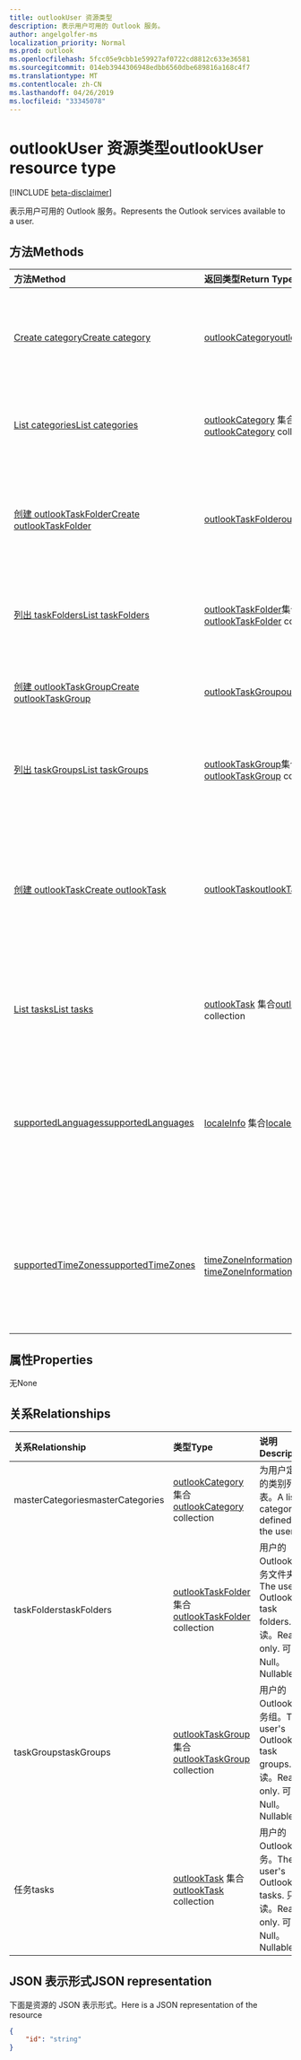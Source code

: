 ```yaml
---
title: outlookUser 资源类型
description: 表示用户可用的 Outlook 服务。
author: angelgolfer-ms
localization_priority: Normal
ms.prod: outlook
ms.openlocfilehash: 5fcc05e9cbb1e59927af0722cd8812c633e36581
ms.sourcegitcommit: 014eb3944306948edbb6560dbe689816a168c4f7
ms.translationtype: MT
ms.contentlocale: zh-CN
ms.lasthandoff: 04/26/2019
ms.locfileid: "33345078"
---
```

# <a name="outlookuser-resource-type"></a><span data-ttu-id="88f0b-103">outlookUser 资源类型</span><span class="sxs-lookup"><span data-stu-id="88f0b-103">outlookUser resource type</span></span>

[!INCLUDE [beta-disclaimer](../../includes/beta-disclaimer.md)]

<span data-ttu-id="88f0b-104">表示用户可用的 Outlook 服务。</span><span class="sxs-lookup"><span data-stu-id="88f0b-104">Represents the Outlook services available to a user.</span></span>


## <a name="methods"></a><span data-ttu-id="88f0b-105">方法</span><span class="sxs-lookup"><span data-stu-id="88f0b-105">Methods</span></span>

| <span data-ttu-id="88f0b-106">方法</span><span class="sxs-lookup"><span data-stu-id="88f0b-106">Method</span></span>           | <span data-ttu-id="88f0b-107">返回类型</span><span class="sxs-lookup"><span data-stu-id="88f0b-107">Return Type</span></span>    |<span data-ttu-id="88f0b-108">说明</span><span class="sxs-lookup"><span data-stu-id="88f0b-108">Description</span></span>|
|:---------------|:--------|:----------|
|[<span data-ttu-id="88f0b-109">Create category</span><span class="sxs-lookup"><span data-stu-id="88f0b-109">Create category</span></span>](../api/outlookuser-post-mastercategories.md) | [<span data-ttu-id="88f0b-110">outlookCategory</span><span class="sxs-lookup"><span data-stu-id="88f0b-110">outlookCategory</span></span>](outlookcategory.md) |<span data-ttu-id="88f0b-111">在用户主类别列表中创建 **outlookCategory** 对象。</span><span class="sxs-lookup"><span data-stu-id="88f0b-111">Create an **outlookCategory** object in the user's master list of categories.</span></span>|
|[<span data-ttu-id="88f0b-112">List categories</span><span class="sxs-lookup"><span data-stu-id="88f0b-112">List categories</span></span>](../api/outlookuser-list-mastercategories.md) | <span data-ttu-id="88f0b-113">[outlookCategory](outlookcategory.md) 集合</span><span class="sxs-lookup"><span data-stu-id="88f0b-113">[outlookCategory](outlookcategory.md) collection</span></span> |<span data-ttu-id="88f0b-114">获取为用户定义的所有类别。</span><span class="sxs-lookup"><span data-stu-id="88f0b-114">Get all the categories that have been defined for the user.</span></span>|
|[<span data-ttu-id="88f0b-115">创建 outlookTaskFolder</span><span class="sxs-lookup"><span data-stu-id="88f0b-115">Create outlookTaskFolder</span></span>](../api/outlookuser-post-taskfolders.md) |[<span data-ttu-id="88f0b-116">outlookTaskFolder</span><span class="sxs-lookup"><span data-stu-id="88f0b-116">outlookTaskFolder</span></span>](outlooktaskfolder.md)| <span data-ttu-id="88f0b-117">在用户邮箱的默认任务组 (`My Tasks`) 中创建一个任务文件夹。</span><span class="sxs-lookup"><span data-stu-id="88f0b-117">Create a task folder in the default task group (`My Tasks`) of the user's mailbox.</span></span>|
|[<span data-ttu-id="88f0b-118">列出 taskFolders</span><span class="sxs-lookup"><span data-stu-id="88f0b-118">List taskFolders</span></span>](../api/outlookuser-list-taskfolders.md) |<span data-ttu-id="88f0b-119">[outlookTaskFolder](outlooktaskfolder.md)集合</span><span class="sxs-lookup"><span data-stu-id="88f0b-119">[outlookTaskFolder](outlooktaskfolder.md) collection</span></span>| <span data-ttu-id="88f0b-120">获取用户邮箱中的所有 Outlook 任务文件夹。</span><span class="sxs-lookup"><span data-stu-id="88f0b-120">Get all the Outlook task folders in the user's mailbox.</span></span>|
|[<span data-ttu-id="88f0b-121">创建 outlookTaskGroup</span><span class="sxs-lookup"><span data-stu-id="88f0b-121">Create outlookTaskGroup</span></span>](../api/outlookuser-post-taskgroups.md) |[<span data-ttu-id="88f0b-122">outlookTaskGroup</span><span class="sxs-lookup"><span data-stu-id="88f0b-122">outlookTaskGroup</span></span>](outlooktaskgroup.md)| <span data-ttu-id="88f0b-123">在用户的邮箱中创建一个 Outlook 任务组。</span><span class="sxs-lookup"><span data-stu-id="88f0b-123">Create an Outlook task group in the user's mailbox.</span></span>|
|[<span data-ttu-id="88f0b-124">列出 taskGroups</span><span class="sxs-lookup"><span data-stu-id="88f0b-124">List taskGroups</span></span>](../api/outlookuser-list-taskgroups.md) |<span data-ttu-id="88f0b-125">[outlookTaskGroup](outlooktaskgroup.md)集合</span><span class="sxs-lookup"><span data-stu-id="88f0b-125">[outlookTaskGroup](outlooktaskgroup.md) collection</span></span>| <span data-ttu-id="88f0b-126">获取用户邮箱中的所有 Outlook 任务组。</span><span class="sxs-lookup"><span data-stu-id="88f0b-126">Get all the Outlook task groups in the user's mailbox.</span></span>|
|[<span data-ttu-id="88f0b-127">创建 outlookTask</span><span class="sxs-lookup"><span data-stu-id="88f0b-127">Create outlookTask</span></span>](../api/outlookuser-post-tasks.md) |[<span data-ttu-id="88f0b-128">outlookTask</span><span class="sxs-lookup"><span data-stu-id="88f0b-128">outlookTask</span></span>](outlooktask.md)| <span data-ttu-id="88f0b-129">在用户邮箱中的默认任务组 (`My Tasks`) 和默认任务文件夹 (`Tasks`) 中创建一个 Outlook 任务。</span><span class="sxs-lookup"><span data-stu-id="88f0b-129">Create an Outlook task in the default task group (`My Tasks`) and default task folder (`Tasks`) in the user's mailbox.</span></span>|
|[<span data-ttu-id="88f0b-130">List tasks</span><span class="sxs-lookup"><span data-stu-id="88f0b-130">List tasks</span></span>](../api/outlookuser-list-tasks.md) |<span data-ttu-id="88f0b-131">[outlookTask](outlooktask.md) 集合</span><span class="sxs-lookup"><span data-stu-id="88f0b-131">[outlookTask](outlooktask.md) collection</span></span>| <span data-ttu-id="88f0b-132">获取用户邮箱中的所有 Outlook 任务。</span><span class="sxs-lookup"><span data-stu-id="88f0b-132">Get all the Outlook tasks in the user's mailbox.</span></span>|
|[<span data-ttu-id="88f0b-133">supportedLanguages</span><span class="sxs-lookup"><span data-stu-id="88f0b-133">supportedLanguages</span></span>](../api/outlookuser-supportedlanguages.md) | <span data-ttu-id="88f0b-134">[localeInfo](localeinfo.md) 集合</span><span class="sxs-lookup"><span data-stu-id="88f0b-134">[localeInfo](localeinfo.md) collection</span></span> | <span data-ttu-id="88f0b-135">获取用户支持的区域设置和语言列表，就像在用户的邮箱服务器上配置的那样。</span><span class="sxs-lookup"><span data-stu-id="88f0b-135">Get the list of locales and languages that is supported for the user, as configured on the user's mailbox server.</span></span> |
|[<span data-ttu-id="88f0b-136">supportedTimeZones</span><span class="sxs-lookup"><span data-stu-id="88f0b-136">supportedTimeZones</span></span>](../api/outlookuser-supportedtimezones.md) | <span data-ttu-id="88f0b-137">[timeZoneInformation](timezoneinformation.md) 集合</span><span class="sxs-lookup"><span data-stu-id="88f0b-137">[timeZoneInformation](timezoneinformation.md) collection</span></span> | <span data-ttu-id="88f0b-138">获取用户支持的时区列表，就像在用户的邮箱服务器上配置的那样。</span><span class="sxs-lookup"><span data-stu-id="88f0b-138">Get the list of time zones that is supported for the user, as configured on the user's mailbox server.</span></span> |


## <a name="properties"></a><span data-ttu-id="88f0b-139">属性</span><span class="sxs-lookup"><span data-stu-id="88f0b-139">Properties</span></span>
<span data-ttu-id="88f0b-140">无</span><span class="sxs-lookup"><span data-stu-id="88f0b-140">None</span></span>

## <a name="relationships"></a><span data-ttu-id="88f0b-141">关系</span><span class="sxs-lookup"><span data-stu-id="88f0b-141">Relationships</span></span>
| <span data-ttu-id="88f0b-142">关系</span><span class="sxs-lookup"><span data-stu-id="88f0b-142">Relationship</span></span> | <span data-ttu-id="88f0b-143">类型</span><span class="sxs-lookup"><span data-stu-id="88f0b-143">Type</span></span>   |<span data-ttu-id="88f0b-144">说明</span><span class="sxs-lookup"><span data-stu-id="88f0b-144">Description</span></span>|
|:---------------|:--------|:----------|
|<span data-ttu-id="88f0b-145">masterCategories</span><span class="sxs-lookup"><span data-stu-id="88f0b-145">masterCategories</span></span>|<span data-ttu-id="88f0b-146">[outlookCategory](../resources/outlookcategory.md) 集合</span><span class="sxs-lookup"><span data-stu-id="88f0b-146">[outlookCategory](../resources/outlookcategory.md) collection</span></span>| <span data-ttu-id="88f0b-147">为用户定义的类别列表。</span><span class="sxs-lookup"><span data-stu-id="88f0b-147">A list of categories defined for the user.</span></span> | 
|<span data-ttu-id="88f0b-148">taskFolders</span><span class="sxs-lookup"><span data-stu-id="88f0b-148">taskFolders</span></span>|<span data-ttu-id="88f0b-149">[outlookTaskFolder](outlooktaskfolder.md)集合</span><span class="sxs-lookup"><span data-stu-id="88f0b-149">[outlookTaskFolder](outlooktaskfolder.md) collection</span></span>| <span data-ttu-id="88f0b-150">用户的 Outlook 任务文件夹。</span><span class="sxs-lookup"><span data-stu-id="88f0b-150">The user's Outlook task folders.</span></span> <span data-ttu-id="88f0b-151">只读。</span><span class="sxs-lookup"><span data-stu-id="88f0b-151">Read-only.</span></span> <span data-ttu-id="88f0b-152">可为 Null。</span><span class="sxs-lookup"><span data-stu-id="88f0b-152">Nullable.</span></span>|
|<span data-ttu-id="88f0b-153">taskGroups</span><span class="sxs-lookup"><span data-stu-id="88f0b-153">taskGroups</span></span>|<span data-ttu-id="88f0b-154">[outlookTaskGroup](outlooktaskgroup.md)集合</span><span class="sxs-lookup"><span data-stu-id="88f0b-154">[outlookTaskGroup](outlooktaskgroup.md) collection</span></span>| <span data-ttu-id="88f0b-155">用户的 Outlook 任务组。</span><span class="sxs-lookup"><span data-stu-id="88f0b-155">The user's Outlook task groups.</span></span> <span data-ttu-id="88f0b-156">只读。</span><span class="sxs-lookup"><span data-stu-id="88f0b-156">Read-only.</span></span> <span data-ttu-id="88f0b-157">可为 Null。</span><span class="sxs-lookup"><span data-stu-id="88f0b-157">Nullable.</span></span>|
|<span data-ttu-id="88f0b-158">任务</span><span class="sxs-lookup"><span data-stu-id="88f0b-158">tasks</span></span>|<span data-ttu-id="88f0b-159">[outlookTask](outlooktask.md) 集合</span><span class="sxs-lookup"><span data-stu-id="88f0b-159">[outlookTask](outlooktask.md) collection</span></span>| <span data-ttu-id="88f0b-160">用户的 Outlook 任务。</span><span class="sxs-lookup"><span data-stu-id="88f0b-160">The user's Outlook tasks.</span></span> <span data-ttu-id="88f0b-161">只读。</span><span class="sxs-lookup"><span data-stu-id="88f0b-161">Read-only.</span></span> <span data-ttu-id="88f0b-162">可为 Null。</span><span class="sxs-lookup"><span data-stu-id="88f0b-162">Nullable.</span></span>|

## <a name="json-representation"></a><span data-ttu-id="88f0b-163">JSON 表示形式</span><span class="sxs-lookup"><span data-stu-id="88f0b-163">JSON representation</span></span>

<span data-ttu-id="88f0b-164">下面是资源的 JSON 表示形式。</span><span class="sxs-lookup"><span data-stu-id="88f0b-164">Here is a JSON representation of the resource</span></span>

<!-- {
  "blockType": "resource",
  "keyProperty": "id",
  "baseType":"microsoft.graph.entity",  
  "@odata.type": "microsoft.graph.outlookUser"
}-->
```json
{  
    "id": "string"
}

```

<!-- uuid: 8fcb5dbc-d5aa-4681-8e31-b001d5168d79
2015-10-25 14:57:30 UTC -->
<!--
{
  "type": "#page.annotation",
  "description": "outlookUser resource",
  "keywords": "",
  "section": "documentation",
  "tocPath": "",
  "suppressions": []
}
-->
